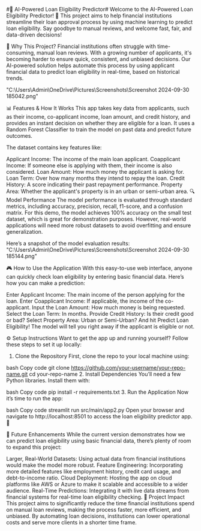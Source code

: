 #🏦 AI-Powered Loan Eligibility Predictor#
Welcome to the AI-Powered Loan Eligibility Predictor! 🚀 This project aims to help financial institutions streamline their loan approval process by using machine learning to predict loan eligibility. Say goodbye to manual reviews, and welcome fast, fair, and data-driven decisions!

🌟 Why This Project?
Financial institutions often struggle with time-consuming, manual loan reviews. With a growing number of applicants, it's becoming harder to ensure quick, consistent, and unbiased decisions. Our AI-powered solution helps automate this process by using applicant financial data to predict loan eligibility in real-time, based on historical trends.

"C:\Users\Admin\OneDrive\Pictures\Screenshots\Screenshot 2024-09-30 185042.png"


📊 Features & How It Works
This app takes key data from applicants, such as their income, co-applicant income, loan amount, and credit history, and provides an instant decision on whether they are eligible for a loan. It uses a Random Forest Classifier to train the model on past data and predict future outcomes.

The dataset contains key features like:

Applicant Income: The income of the main loan applicant.
Coapplicant Income: If someone else is applying with them, their income is also considered.
Loan Amount: How much money the applicant is asking for.
Loan Term: Over how many months they intend to repay the loan.
Credit History: A score indicating their past repayment performance.
Property Area: Whether the applicant's property is in an urban or semi-urban area.
🔍 Model Performance
The model performance is evaluated through standard metrics, including accuracy, precision, recall, f1-score, and a confusion matrix. For this demo, the model achieves 100% accuracy on the small test dataset, which is great for demonstration purposes. However, real-world applications will need more robust datasets to avoid overfitting and ensure generalization.

Here’s a snapshot of the model evaluation results:
"C:\Users\Admin\OneDrive\Pictures\Screenshots\Screenshot 2024-09-30 185144.png"


🎮 How to Use the Application
With this easy-to-use web interface, anyone can quickly check loan eligibility by entering basic financial data. Here’s how you can make a prediction:

Enter Applicant Income: The main income of the person applying for the loan.
Enter Coapplicant Income: If applicable, the income of the co-applicant.
Input the Loan Amount: How much money is being requested.
Select the Loan Term: In months.
Provide Credit History: Is their credit good or bad?
Select Property Area: Urban or Semi-Urban?
And hit Predict Loan Eligibility! The model will tell you right away if the applicant is eligible or not.


⚙️ Setup Instructions
Want to get the app up and running yourself? Follow these steps to set it up locally:

1. Clone the Repository
First, clone the repo to your local machine using:

bash
Copy code
git clone https://github.com/your-username/your-repo-name.git
cd your-repo-name
2. Install Dependencies
You’ll need a few Python libraries. Install them with:

bash
Copy code
pip install -r requirements.txt
3. Run the Application
Now it’s time to run the app:

bash
Copy code
streamlit run src/main/app2.py
Open your browser and navigate to http://localhost:8501 to access the loan eligibility predictor app. 🎉

🚀 Future Enhancements
While the current version demonstrates how we can predict loan eligibility using basic financial data, there’s plenty of room to expand this project:

Larger, Real-World Datasets: Using actual data from financial institutions would make the model more robust.
Feature Engineering: Incorporating more detailed features like employment history, credit card usage, and debt-to-income ratio.
Cloud Deployment: Hosting the app on cloud platforms like AWS or Azure to make it scalable and accessible to a wider audience.
Real-Time Predictions: Integrating it with live data streams from financial systems for real-time loan eligibility checking.
🏅 Project Impact
This project aims to significantly reduce the time financial institutions spend on manual loan reviews, making the process faster, more efficient, and unbiased. By automating loan decisions, institutions can lower operational costs and serve more clients in a shorter time frame.
